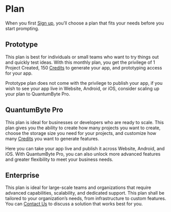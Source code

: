 # Plan
When you first [Sign up](https://quantumbyte.ai/auth/register), you’ll choose a plan that fits your needs before you start prompting.

## Prototype
This plan is best for individuals or small teams who want to try things out and quickly test ideas. With this monthly plan, you get the privilege of 1 Project Created, 150 [Credits]() to generate your app, and prototyping access for your app.

Prototype plan does not come with the privilege to publish your app, if you wish to see your app live in Website, Android, or iOS, consider scaling up your plan to QuantumByte Pro.</p>

## QuantumByte Pro
This plan is ideal for businesses or developers who are ready to scale. This plan gives you the ability to create how many projects you want to create, choose the storage size you need for your projects, and customize how many [Credits]() you want to generate features.

Here you can take your app live and publish it across Website, Android, and iOS. With QuantumByte Pro, you can also unlock more advanced features and greater flexibility to meet your business needs. 

## Enterprise
This plan is ideal for large-scale teams and organizations that require advanced capabilities, scalability, and dedicated support. This plan shall be tailored to your organization’s needs, from infrastructure to custom features. You can [Contact Us]() to discuss a solution that works best for you.